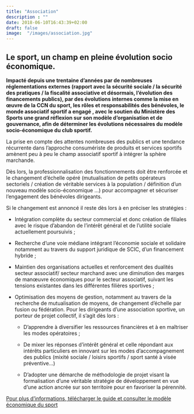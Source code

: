 ```yaml
---
title: "Association"
description : ""
date: 2018-06-10T16:43:39+02:00
draft: false
image:  "/images/association.jpg"
---
```


## Le sport, un champ en pleine évolution socio économique.

**Impacté depuis une trentaine d’années par de nombreuses réglementations externes
(rapport avec la sécurité sociale / la sécurité des pratiques / la fiscalité associative et
désormais, l’évolution des financements publics), par des évolutions internes comme la mise
en œuvre de la CCN du sport, les rôles et responsabilités des bénévoles,
le monde associatif sportif a engagé , avec le soutien du Ministère des Sports une grand
réflexion sur son modèle d’organisation et de gouvernance, afin de déterminer les
évolutions nécessaires du modèle socio-économique du club sportif.**

La prise en compte des attentes nombreuses des publics et une tendance récurrente dans
l’approche consumériste de produits et services sportifs amènent peu à peu le champ
associatif sportif à intégrer la sphère marchande.

Dès lors, la professionnalisation des fonctionnements doit être renforcée et le changement
d’échelle opéré (mutualisation de petits opérateurs sectoriels / création de véritable services
à la population / définition d’un nouveau modèle socio-économique …) pour accompagner
et sécuriser l’engagement des bénévoles dirigeants.

Si le changement est annoncé il reste dès lors à en préciser les stratégies :

- Intégration complète du secteur commercial et donc création de filiales avec le risque d’abandon de l’intérêt général et de l’utilité sociale actuellement poursuivis ;

- Recherche d’une voie médiane intégrant l’économie sociale et solidaire notamment au travers du support juridique de SCIC, d’un financement hybride ;

- Maintien des organisations actuelles et renforcement des dualités secteur associatif/ secteur marchand avec une diminution des marges de manœuvre économiques pour le secteur associatif, suivant les tensions existantes dans les différentes filières sportives ;

- Optimisation des moyens de gestion, notamment au travers de la recherche de mutualisation de moyens, de changement d’échelle par fusion ou fédération. Pour les dirigeants d’une association sportive, un porteur de projet collectif, il s’agit dès  lors :
    
    - D’apprendre à diversifier les ressources financières et à en maîtriser les modes opératoires ;

    - De mixer les réponses d’intérêt général et celle répondant aux intérêts particuliers en innovant sur les modes d’accompagnement des publics (mixité sociale / loisirs sportifs / sport santé à visée préventive…)

    - D’adopter une démarche de méthodologie de projet visant la formalisation d’une véritable stratégie de développement en vue d’une action ancrée sur son territoire pour en favoriser la pérennité.

[Pour plus d’informations, télécharger le guide et consulter le modèle économique du sport](/pdf/guide.pdf)
